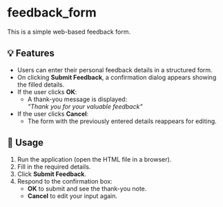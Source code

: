 
# feedback_form

This is a simple web-based feedback form.

## 💡 Features

- Users can enter their personal feedback details in a structured form.
- On clicking **Submit Feedback**, a confirmation dialog appears showing the filled details.
- If the user clicks **OK**:
  - A thank-you message is displayed:  
    _"Thank you for your valuable feedback"_
- If the user clicks **Cancel**:
  - The form with the previously entered details reappears for editing.

## 🧪 Usage

1. Run the application (open the HTML file in a browser).
2. Fill in the required details.
3. Click **Submit Feedback**.
4. Respond to the confirmation box:
   - **OK** to submit and see the thank-you note.
   - **Cancel** to edit your input again.










